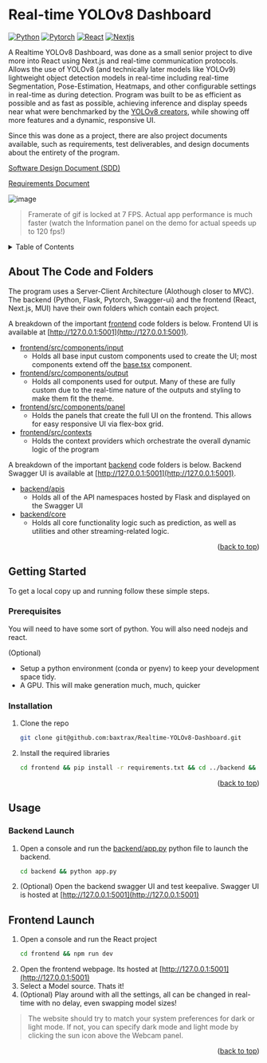 # Real-time YOLOv8 Dashboard



[![Python][Python-badge]][Python-url]
[![Pytorch][Pytorch-badge]][Pytorch-url]
[![React][React-badge]][React-url]
[![Nextjs][Nextjs-badge]][Nextjs-url]

A Realtime YOLOv8 Dashboard, was done as a small senior project to dive more into React using Next.js and real-time communication protocols. Allows the use of YOLOv8 (and technically later models like YOLOv9) lightweight object detection models in real-time including real-time Segmentation, Pose-Estimation, Heatmaps, and other configurable settings in real-time as during detection. Program was built to be as efficient as possible and as fast as possible, achieving inference and display speeds near what were benchmarked by the [YOLOv8 creators](https://www.ultralytics.com/), while showing off more features and a dynamic, responsive UI.

Since this was done as a project, there are also project documents available, such as requirements, test deliverables, and design documents about the entirety of the program.

[Software Design Document (SDD)](docs/Requirements.pdf)

[Requirements Document](docs/Software_Design_Document.pdf)

![image](docs/demo.gif)
> Framerate of gif is locked at 7 FPS. Actual app performance is much faster (watch the Information panel on the demo for actual speeds up to 120 fps!)
<!-- TABLE OF CONTENTS -->
<details>
  <summary>Table of Contents</summary>
  <ol>
    <li>
      <a href="#about-the-code-and-folders">About The Code and Folders</a>
    </li>
    <li>
      <a href="#getting-started">Getting Started</a>
      <ul>
        <li><a href="#prerequisites">Prerequisites</a></li>
        <li><a href="#installation">Installation</a></li>
      </ul>
    </li>
    <li>
      <a href="#usage">Usage</a>
      <ul>
        <li><a href="#backend-launch">Backend Launch</a></li>
        <li><a href="#frontend-launch">Frontend Launch</a></li>
      </ul>
    </li>
  </ol>
</details>

<!-- Improved compatibility of back-to-top link: See: https://github.com/othneildrew/Best-README-Template/pull/73 -->
<a name="readme-top"></a>

<!-- ABOUT THE CODE-->
## About The Code and Folders

The program uses a Server-Client Architecture (Alothough closer to MVC). The backend (Python, Flask, Pytorch, Swagger-ui) and the frontend (React, Next.js, MUI) have their own folders which contain each project.

A breakdown of the important [frontend](frontend) code folders is below. Frontend UI is available at [http://127.0.0.1:5001](http://127.0.0.1:5001).
* [frontend/src/components/input](frontend/src/components/input)
  * Holds all base input custom components used to create the UI; most components extend off the [base.tsx](frontend/src/components/input/base.tsx) component.
* [frontend/src/components/output](frontend/src/components/output)
  * Holds all components used for output. Many of these are fully custom due to the real-time nature of the outputs and styling to make them fit the theme.
* [frontend/src/components/panel](frontend/src/components/panel)
  * Holds the panels that create the full UI on the frontend. This allows for easy responsive UI via flex-box grid.
* [frontend/src/contexts](frontend/src/contexts)
  * Holds the context providers which orchestrate the overall dynamic logic of the program

A breakdown of the important [backend](backend) code folders is below. Backend Swagger UI is available at [http://127.0.0.1:5001](http://127.0.0.1:5001).
* [backend/apis](backend/apis)
  * Holds all of the API namespaces hosted by Flask and displayed on the Swagger UI
* [backend/core](backend/core)
  * Holds all core functionality logic such as prediction, as well as utilities and other streaming-related logic.

<p align="right">(<a href="#readme-top">back to top</a>)</p>

<!-- GETTING STARTED -->
## Getting Started
To get a local copy up and running follow these simple steps.

### Prerequisites

You will need to have some sort of python. You will also need nodejs and react.

(Optional)
* Setup a python environment (conda or pyenv) to keep your development space tidy.
* A GPU. This will make generation much, much, quicker

### Installation

1. Clone the repo
   ```bash
   git clone git@github.com:baxtrax/Realtime-YOLOv8-Dashboard.git
   ```
2. Install the required libraries
   ```bash
   cd frontend && pip install -r requirements.txt && cd ../backend && npm install
   ```
<p align="right">(<a href="#readme-top">back to top</a>)</p>

<!-- USAGE EXAMPLES -->
## Usage
### Backend Launch
1. Open a console and run the [backend/app.py](backend/app.py) python file to launch the backend.
   ```bash
   cd backend && python app.py
   ```
2. (Optional) Open the backend swagger UI and test keepalive. Swagger UI is hosted at [http://127.0.0.1:5001](http://127.0.0.1:5001)

## Frontend Launch
1. Open a console and run the React project
   ```bash
   cd frontend && npm run dev
   ```
2. Open the frontend webpage. Its hosted at [http://127.0.0.1:5001](http://127.0.0.1:5001)
3. Select a Model source. Thats it!
4. (Optional) Play around with all the settings, all can be changed in real-time with no delay, even swapping model sizes!
> The website should try to match your system preferences for dark or light mode. If not, you can specify dark mode and light mode by clicking the sun icon above the Webcam panel.
<p align="right">(<a href="#readme-top">back to top</a>)</p>


<!-- MARKDOWN LINKS & IMAGES -->
<!-- https://www.markdownguide.org/basic-syntax/#reference-style-links -->
[Python-badge]: https://img.shields.io/badge/Python-3776AB.svg?style=for-the-badge&logo=python&logoColor=FFD343
[Python-url]: https://www.python.org/
[Pytorch-badge]: https://img.shields.io/badge/Pytorch-EE4C2C.svg?style=for-the-badge&logo=pytorch&logoColor=white
[Pytorch-url]: https://pytorch.org/
[React-badge]: https://shields.io/badge/react-black?logo=react&style=for-the-badge
[React-url]: https://react.dev/
[Nextjs-badge]: https://img.shields.io/badge/next.js-000000?style=for-the-badge&logo=nextdotjs&logoColor=white
[Nextjs-url]: https://nextjs.org/
